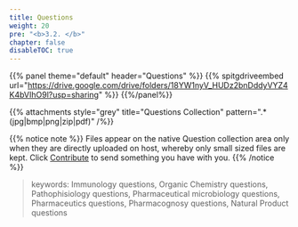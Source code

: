 ```yaml
---
title: Questions
weight: 20
pre: "<b>3.2. </b>"
chapter: false
disableTOC: true
---
```


{{% panel 
theme="default" 
header="Questions"
%}} 
{{% spitgdriveembed url="https://drive.google.com/drive/folders/18YW1nyV_HUDz2bnDddyVYZ4K4bVIhO9l?usp=sharing" %}}
{{%/panel%}}

{{% attachments style="grey" title="Questions Collection" pattern=".*(jpg|bmp|png|zip|pdf)" /%}}

{{% notice note %}}
Files appear on the native Question collection area only when they are directly uploaded on host, whereby only small sized files are kept. Click [<i class='fa fa-code-branch'></i> Contribute](/how-to-contribute) to send something you have with you.
{{% /notice %}}

> keywords: Immunology questions, Organic Chemistry questions, Pathophisiology questions, Pharmaceutical microbiology questions, Pharmaceutics questions, Pharmacognosy questions, Natural Product questions


<!-- 
{{% attachments style="orange" title="PDF" pattern=".*pdf" /%}}
{{% attachments style="grey" title="Other Files (ZIP/JPG)" pattern=".*(jpg|zip)" /%}} -->

